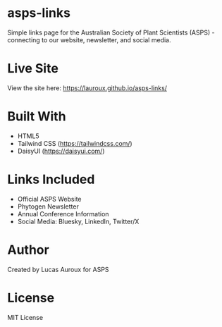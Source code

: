 # asps-links
Simple links page for the Australian Society of Plant Scientists (ASPS) - connecting to our website, newsletter, and social media.

# Live Site
View the site here: https://lauroux.github.io/asps-links/

# Built With
- HTML5
- Tailwind CSS (https://tailwindcss.com/)
- DaisyUI (https://daisyui.com/)

# Links Included
- Official ASPS Website
- Phytogen Newsletter
- Annual Conference Information
- Social Media: Bluesky, LinkedIn, Twitter/X

# Author
Created by Lucas Auroux for ASPS

# License
MIT License
